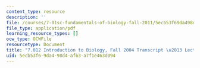 ```yaml
---
content_type: resource
description: ''
file: /courses/7-01sc-fundamentals-of-biology-fall-2011/5ecb53f69da498d4af63a7f1e463d094_7_0122004L09.pdf
file_type: application/pdf
learning_resource_types: []
ocw_type: OCWFile
resourcetype: Document
title: "7.012 Introduction to Biology, Fall 2004 Transcript \u2013 Lecture 9"
uid: 5ecb53f6-9da4-98d4-af63-a7f1e463d094
---
```

